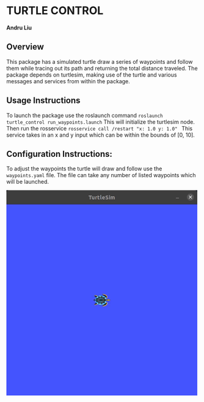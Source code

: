 # TURTLE CONTROL
**Andru Liu**

## Overview
This package has a simulated turtle draw a series of waypoints and follow them while tracing out its path and returning the total distance traveled. The package depends on turtlesim, making use of the turtle and various messages and services from within the package. 

## Usage Instructions
To launch the package use the roslaunch command `roslaunch turtle_control run_waypoints.launch` 
This will initialize the turtlesim node. Then run the rosservice `rosservice call /restart "x: 1.0 y: 1.0" ` 
This service takes in an x and y input which can be within the bounds of [0, 10].

## Configuration Instructions: 
To adjust the waypoints the turtle will draw and follow use the `waypoints.yaml` file. The file can take any number of listed waypoints which will be launched. 

![turtle_running](gifs/turtle_running.gif "turtle_running.gif")
